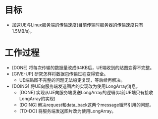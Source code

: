 # 目标
- 加速UE与Linux服务端的传输速度(目前传输时服务器的传输速度只有1.5MB/s)。

# 工作过程
- [DONE] 将每次传输的数据量改成64KB后，UE端收到的贴图变得不完整。
- [GIVE-UP] 研究怎样将数据包传输过程变得安全。
	- UE端贴图不完整的问题无法稳定复现，等后续再解决。
- [DOING] 将UE向服务端发送图片的实现改为使用LongArray消息。
	- [DONE] 实现从UE向服务端发送LongArray的逻辑(以前UE端只有接收LongArray的实现)
	- [DOING] 解决request和data_back这两个message循环引用的问题。
	- [TO-DO] 将服务端发送图片改为使用LongArray。